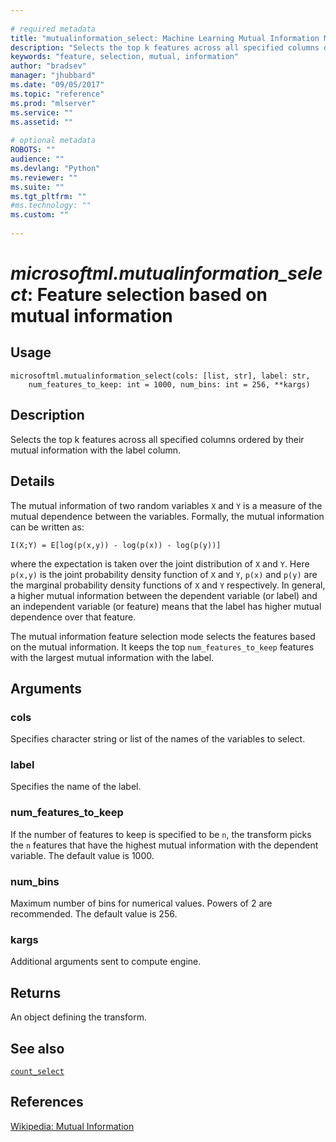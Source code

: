 ```yaml
--- 
 
# required metadata 
title: "mutualinformation_select: Machine Learning Mutual Information Mode Feature Selection Transform" 
description: "Selects the top k features across all specified columns ordered by their mutual information with the label column." 
keywords: "feature, selection, mutual, information" 
author: "bradsev" 
manager: "jhubbard" 
ms.date: "09/05/2017" 
ms.topic: "reference" 
ms.prod: "mlserver" 
ms.service: "" 
ms.assetid: "" 
 
# optional metadata 
ROBOTS: "" 
audience: "" 
ms.devlang: "Python" 
ms.reviewer: "" 
ms.suite: "" 
ms.tgt_pltfrm: "" 
#ms.technology: "" 
ms.custom: "" 
 
---
```


# *microsoftml.mutualinformation_select*: Feature selection based on mutual information





## Usage



```
microsoftml.mutualinformation_select(cols: [list, str], label: str,
    num_features_to_keep: int = 1000, num_bins: int = 256, **kargs)
```





## Description

Selects the top k features across all specified columns ordered by their mutual information with the label column.


## Details

The mutual information of two random variables `X` and `Y` is a
measure of the mutual dependence between the variables. Formally, the
mutual information can be written as:

`I(X;Y) = E[log(p(x,y)) - log(p(x)) - log(p(y))]`

where the expectation is taken over the joint distribution of `X` and
`Y`. Here `p(x,y)` is the joint probability density function of
`X` and `Y`, `p(x)` and `p(y)` are the marginal
probability density functions of `X` and `Y` respectively. In
general, a higher mutual information between the dependent variable (or
label) and an independent variable (or feature) means that the label has
higher mutual dependence over that feature.

The mutual information feature selection mode selects the features based on
the mutual information. It keeps the top `num_features_to_keep` features
with the largest mutual information with the label.


## Arguments


### cols

Specifies character string or list of the names of the variables to select.


### label

Specifies the name of the label.


### num_features_to_keep

If the number of features to keep is specified to
be `n`, the transform picks the `n` features that have the highest
mutual information with the dependent variable. The default value is 1000.


### num_bins

Maximum number of bins for numerical values. Powers of 2
are recommended. The default value is 256.


### kargs

Additional arguments sent to compute engine.


## Returns

An object defining the transform.


## See also

[`count_select`](count-select.md)


## References

[Wikipedia: Mutual Information](https://en.wikipedia.org/wiki/Mutual_information)
